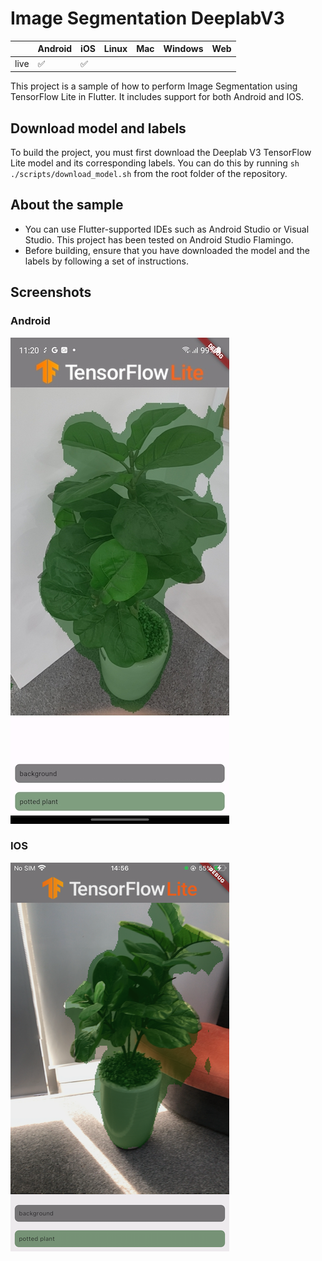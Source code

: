 # Image Segmentation DeeplabV3

|      | Android | iOS | Linux | Mac | Windows | Web |
|------|---------|-----|-------|-----|---------|-----|
| live | ✅       | ✅   |       |    |         |     |

This project is a sample of how to perform Image Segmentation using
TensorFlow Lite in Flutter. It includes support for both Android and IOS.

## Download model and labels

To build the project, you must first download the Deeplab V3 TensorFlow Lite
model and its corresponding labels. You can do this by
running `sh ./scripts/download_model.sh` from the root folder of the repository.

## About the sample

- You can use Flutter-supported IDEs such as Android Studio or Visual Studio.
  This project has been tested on Android Studio Flamingo.
- Before building, ensure that you have downloaded the model and the labels by
  following a set of instructions.

## Screenshots
### Android
![Android](screenshots/android_screenshot.jpg)
### IOS
![IOS](screenshots/ios_screenshot.png)
